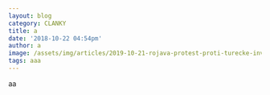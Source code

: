 ```yaml
---
layout: blog
category: CLANKY
title: a
date: '2018-10-22 04:54pm'
author: a
image: /assets/img/articles/2019-10-21-rojava-protest-proti-turecke-invazi.jpg
tags: aaa
---
```

aa
